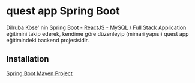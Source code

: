 # quest app Spring Boot
[Dilruba Köse](https://github.com/rdilruba)' nin 
[Spring Boot - ReactJS - MySQL / Full Stack Application](https://www.youtube.com/watch?v=WpapuTStz-Q&list=PLGtPVxlwqZJjVFWf39yzAO38y5iJUaTfl)  eğitimini takip ederek, kendime göre düzenleyip (mimari yapısı) quest app eğitimindeki backend projesisidir.

## Installation

[Spring Boot Maven Project](https://start.spring.io/)
